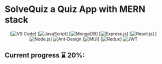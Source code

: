 # SolveQuiz a Quiz App with MERN stack

<div align="center">
  
[![VS Code](https://img.shields.io/badge/Visual_Studio_Code-0078D4?style=for-the-badge&logo=visual%20studio%20code&logoColor=white)]
[![JavaScript](https://img.shields.io/badge/JavaScript-F7DF1E?style=for-the-badge&logo=JavaScript&logoColor=black)]
[![MongoDB](https://img.shields.io/badge/MongoDB-4EA94B?style=for-the-badge&logo=mongodb&logoColor=white)]
[![Express.js](https://img.shields.io/badge/Express.js-404D59?style=for-the-badge)]
[![React.js](https://img.shields.io/badge/React-20232A?style=for-the-badge&logo=react&logoColor=61DAFB)]
[![Node.js](https://img.shields.io/badge/Node.js-43853D?style=for-the-badge&logo=node.js&logoColor=white)]
![Ant-Design](https://img.shields.io/badge/-AntDesign-%230170FE?style=for-the-badge&logo=ant-design&logoColor=white)
[![MUI](https://img.shields.io/badge/Material--UI-0081CB?style=for-the-badge&logo=material-ui&logoColor=white)]
[![Redux](https://img.shields.io/badge/Redux-593D88?style=for-the-badge&logo=redux&logoColor=white)]
![JWT](https://img.shields.io/badge/JWT-black?style=for-the-badge&logo=JSON%20web%20tokens)

</div>

## Current progress ⌛ 20%:

